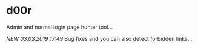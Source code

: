 # d00r
Admin and normal login page hunter tool...

*NEW 03.03.2019 17:49* Bug fixes and you can also detect forbidden links...
